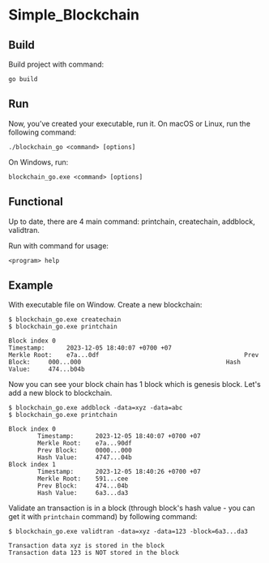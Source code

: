 # Simple_Blockchain

## Build
Build project with command: 
```
go build
```
## Run
Now, you’ve created your executable, run it. 
On macOS or Linux, run the following command:
```
./blockchain_go <command> [options]
```
On Windows, run:
```
blockchain_go.exe <command> [options]
```

## Functional
Up to date, there are 4 main command: printchain, createchain, addblock, validtran.

Run with command for usage:
```
<program> help
```

## Example
With executable file on Window. Create a new blockchain:
```
$ blockchain_go.exe createchain
$ blockchain_go.exe printchain

Block index 0                                                                                                                   Timestamp:      2023-12-05 18:40:07 +0700 +07                                                                           Merkle Root:    e7a...0df                                        Prev Block:     000...000                                        Hash Value:     474...b04b
```
Now you can see your block chain has 1 block which is genesis block.
Let's add a new block to blockchain.
```
$ blockchain_go.exe addblock -data=xyz -data=abc
$ blockchain_go.exe printchain

Block index 0
        Timestamp:      2023-12-05 18:40:07 +0700 +07
        Merkle Root:    e7a...90df
        Prev Block:     0000...000
        Hash Value:     4747...04b
Block index 1
        Timestamp:      2023-12-05 18:40:26 +0700 +07
        Merkle Root:    591...cee
        Prev Block:     474...04b
        Hash Value:     6a3...da3
```
Validate an transaction is in a block (through block's hash value - you can get it with `printchain` command) by following command:
```
$ blockchain_go.exe validtran -data=xyz -data=123 -block=6a3...da3

Transaction data xyz is stored in the block                                                                             Transaction data 123 is NOT stored in the block
```

